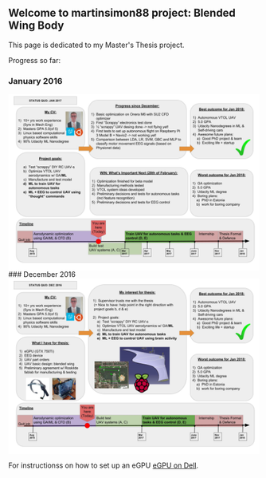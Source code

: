 ## Welcome to martinsimon88 project: Blended Wing Body

This page is dedicated to my Master's Thesis project.

Progress so far:

### January 2016
<img src="MachineLearningJan.jpg" alt="Smiley face" align="middle">
### December 2016
<img src="MachineLearningDec.jpg" alt="Smiley face" align="middle">


For instructionss on how to set up an eGPU [eGPU on Dell](/eGPU_Dell/eGPU_Dell.html).

